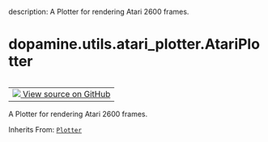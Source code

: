 description: A Plotter for rendering Atari 2600 frames.

<div itemscope itemtype="http://developers.google.com/ReferenceObject">
<meta itemprop="name" content="dopamine.utils.atari_plotter.AtariPlotter" />
<meta itemprop="path" content="Stable" />
</div>

# dopamine.utils.atari_plotter.AtariPlotter

<!-- Insert buttons and diff -->

<table class="tfo-notebook-buttons tfo-api nocontent" align="left">
<td>
  <a target="_blank" href="https://github.com/google/dopamine/tree/master/dopamine/utils/atari_plotter.py#L27-L71">
    <img src="https://www.tensorflow.org/images/GitHub-Mark-32px.png" />
    View source on GitHub
  </a>
</td>
</table>



A Plotter for rendering Atari 2600 frames.

Inherits From: [`Plotter`](../../../dopamine/utils/plotter/Plotter.md)

<!-- Placeholder for "Used in" -->


